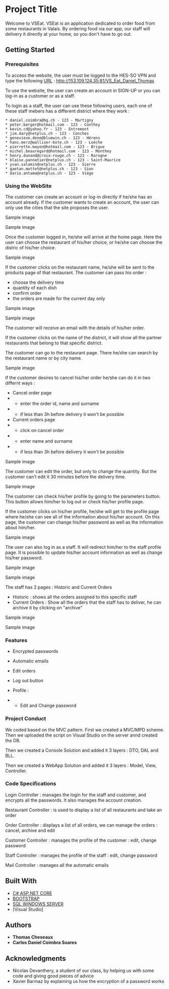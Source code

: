 # Project Title

Welcome to VSEat. VSEat is an application dedicated to order food from some restaurants in Valais. 
By ordering food via our app, our staff will delivery it directly at your home, so you don't have to go out.


## Getting Started


### Prerequisites

To access the website, the user must be logged to the HES-SO VPN and type the following [URL](http://153.109.124.35:81/VS_Eat_Daniel_Thomas) : http://153.109.124.35:81/VS_Eat_Daniel_Thomas

To use the website, the user can create an account in SIGN-UP or you can log-in as a customer or as a staff.

To login as a staff, the user can use these following users, each one of these staff mebers has a different district where they work :

```
* daniel.coimbra@bg.ch - 123 - Martigny
* peter.berger@hotmail.com - 123 - Conthey
* kevin.cd@yahoo.fr - 123 - Entremont
* jim.dary@netplus.ch - 123 - Conches
* genevieve.dene@bluewin.ch - 123 - Hérens
* hans.merz@walliser-bote.ch - 123 - Loèche
* pierrette.mayen@hotmail.com - 123 - Brigue
* michel.beauregard@hotmail.com - 123 - Monthey
* henry.dunand@croix-rouge.ch - 123 - Rarogne
* blaise.pannatier@netplus.ch - 123 - Saint-Maurice
* yvan.salamin@netplus.ch - 123 - Sierre
* gaetan.mottet@netplus.ch - 123 - Sion
* dario.antama@netplus.ch - 123 - Viège
```


### Using the WebSite

The customer can create an account or log-in directly if he/she has an account already.
If the customer wants to create an account, the user can only use the cities that the site proposes the user.

<fig><title>Login Page</title>
<image href="C:\VS_EAT\Vs_Eats\ImagesReadMe\loginPage.png" placement="break"><alt>Sample image</alt></image>
</fig>

<fig><title>Sign In</title>
<image href="C:\VS_EAT\Vs_Eats\ImagesReadMe\Sign-in.png" placement="break"><alt>Sample image</alt></image>
</fig>

Once the customer logged in, he/she will arrive at the home page. Here the user can choose the restaurant of his/her choice, or he/she can choose the distric of his/her choice.

<fig><title>home Page</title>
<image href="C:\VS_EAT\Vs_Eats\ImagesReadMe\RestaurantHomePage.png" placement="break"><alt>Sample image</alt></image>
</fig>

If the customer clicks on the restaurant name, he/she will be sent to the products page of that restaurant. The customer can pass his order : 
* choose the delivery time
* quantity of each dish
* confirm order
* the orders are made for the current day only

<fig><title>Choose Dishes</title>
<image href="C:\VS_EAT\Vs_Eats\ImagesReadMe\screenshotCustomer\chooseDishes.png" placement="break"><alt>Sample image</alt></image>
</fig>

<fig><title>Order</title>
<image href="C:\VS_EAT\Vs_Eats\ImagesReadMe\screenshotCustomer\passYourCommand.png" placement="break"><alt>Sample image</alt></image>
</fig>


The customer will receive an email with the details of his/her order. 

If the customer clicks on the name of the district, it will show all the partner restaurants that belong to that specific district.

The customer can go to the restaurant page. There he/she can search by the restaurant name or by city name.

<fig><title>Restaurants</title>
<image href="C:\VS_EAT\Vs_Eats\ImagesReadMe\screenshotCustomer\indexRestaurant1.png" placement="break"><alt>Sample image</alt></image>
</fig>


If the customer desires to cancel his/her order he/she can do it in two differnt ways :

* Cancel order page
* * enter the order id, name and surname
* * if less than 3h before delivery it won't be possible
* Current orders page
* * click on cancel order 
* * enter name and surname 
* * if less than 3h before delivery it won't be possible

<fig><title>Cancel Order</title>
<image href="C:\VS_EAT\Vs_Eats\ImagesReadMe\screenshotCustomer\cancelOrder.png" placement="break"><alt>Sample image</alt></image>
</fig>


The customer can edit the order, but only to change the quantity. But the customer can't edit it 30 minutes before the delivery time.


<fig><title>edit order</title>
<image href="C:\VS_EAT\Vs_Eats\ImagesReadMe\screenshotCustomer\editQuantityOrder.png" placement="break"><alt>Sample image</alt></image>
</fig>

The customer can check his/her profile by going to the parameters button. This button allows him/her to log out or check his/her profile page.

If the customer clicks on his/her profile, he/she will get to the profile page where he/she can see all of the information about his/her account.
On this page, the customer can change his/her password as well as the information about him/her.

<fig><title>Login Staff</title>
<image href="C:\VS_EAT\Vs_Eats\ImagesReadMe\screenshotCustomer\customerProfile.png" placement="break"><alt>Sample image</alt></image>
</fig>


The user can also log in as a staff. It will redirect him/her to the staff profile page. It is possible to update his/her account information as well as change his/her password.


<fig><title>Login Staff</title>
<image href="C:\VS_EAT\Vs_Eats\ImagesReadMe\loginStaff.png" placement="break"><alt>Sample image</alt></image>
</fig>

<fig><title>Login Staff</title>
<image href="C:\VS_EAT\Vs_Eats\ImagesReadMe\screenshotStaff\staffProfile.png" placement="break"><alt>Sample image</alt></image>
</fig>

The staff has 2 pages : Historic and Current Orders

* Historic : shows all the orders assigned to this specific staff
* Current Orders : Show all the orders that the staff has to deliver, he can archive it by clicking on "archive"

<fig><title>Login Staff</title>
<image href="C:\VS_EAT\Vs_Eats\ImagesReadMe\screenshotStaff\staffHistoric.png" placement="break"><alt>Sample image</alt></image>
</fig>

<fig><title>Login Staff</title>
<image href="C:\VS_EAT\Vs_Eats\ImagesReadMe\screenshotStaff\staffOrders.png" placement="break"><alt>Sample image</alt></image>
</fig>

### Features
* Encrypted passwords

* Automatic emails

* Edit orders 

* Log out button

* Profile : 
* * Edit and Change password


### Project Conduct

We coded based on the MVC pattern.
First we created a MVC/MPD scheme. 
Then we uploaded the script on Visual Studio on the server annd created the DB.

Then we created a Console Solution and added it 3 layers : DTO, DAL and BLL.

Then we created a WebApp Solution and added it 3 layers : Model, View, Controller.

### Code Specifications

Login Controller : manages the login for the staff and customer, and encrypts all the passwords. It also manages the account creation.

Restaurant Controller : is used to display a list of all restaurants and take an order

Order Controller : displays a list of all orders, we can manage the orders : cancel, archive and edit

Customer Controller : manages the profile of the customer : edit, change password

Staff Controller : manages the profile of the staff : edit, change password

Mail Controller : manages all the automatic emails


## Built With

* [C# ASP.NET CORE](https://docs.microsoft.com/en-us/aspnet/core/?view=aspnetcore-6.0)
* [BOOTSTRAP](https://getbootstrap.com/docs/4.3/getting-started/introduction/) 
* [SQL WINDOWS SERVER](https://docs.microsoft.com/en-us/troubleshoot/sql/general/use-sql-server-in-windows)
* [Visual Studio]


## Authors

* **Thomas Cheseaux**
* **Carlos Daniel Coimbra Soares**

## Acknowledgments

* Nicolas Devanthery, a student of our class, by helping us with some code and giving good pieces of advice
* Xavier Barmaz by explaining us how the encryption of a password works